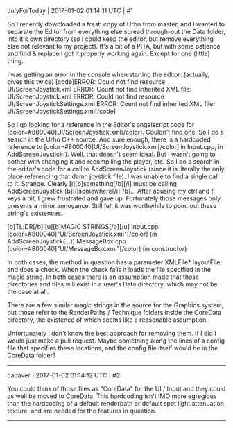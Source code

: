 JulyForToday | 2017-01-02 01:14:11 UTC | #1

So I recently downloaded a fresh copy of Urho from master, and I wanted to separate the Editor from everything else spread through-out the Data folder, into it's own directory (so I could keep the editor, but remove everything else not relevant to my project). It's a bit of a PITA, but with some patience and find & replace I got it properly working again. Except for one (little) thing.

I was getting an error in the console when starting the editor: (actually, gives this twice)
[code]ERROR: Could not find resource UI/ScreenJoystick.xml
ERROR: Count not find inherited XML file: UI/ScreenJoystick.xml
ERROR: Could not find resource UI/ScreenJoystickSettings.xml
ERROR: Count not find inherited XML file: UI/ScreenJoystickSettings.xml[/code]

So I go looking for a reference in the Editor's angelscript code for [color=#800040]UI/ScreenJoystick.xml[/color]. Couldn't find one. So I do a search in the Urho C++ source. And sure enough, there is a hardcoded reference to [color=#800040]UI/ScreenJoystick.xml[/color] in Input.cpp, in AddScreenJoystick(). Well, that doesn't seem ideal. But I wasn't going to bother with changing it and recompiling the player, etc. So I do a search in the editor's code for a call to AddScreenJoystick (since it is literally the only place referencing that damn joystick file). I was unable to find a single call to it. Strange. Clearly [i][b]something[/b][/i] must be calling AddScreenJoystick [b][i]somewhere[/i][/b]... After abusing my ctrl and f keys a bit, I grew frustrated and gave up. Fortunately those messages only presents a minor annoyance. Still felt it was worthwhile to point out these string's existences.

[b]TL;DR[/b]
[u][b]MAGIC STRINGS[/b][/u]
Input.cpp [color=#800040]"UI/ScreenJoystick.xml"[/color] (in AddScreenJoystick(...))
MessageBox.cpp [color=#800040]"UI/MessageBox.xml"[/color] (in constructor)

In both cases, the method in question has a parameter XMLFile* layoutFile, and does a check. When the check fails it loads the file specified in the magic string. In both cases there is an assumption made that those directories and files will exist in a user's Data directory, which may not be the case at all.

There are a few similar magic strings in the source for the Graphics system, but those refer to the RenderPaths / Technique folders inside the CoreData directory, the existence of which seems like a reasonable assumption.

Unfortunately I don't know the best approach for removing them. If I did I would just make a pull request. Maybe something along the lines of a config file that specifies these locations, and the config file itself would be in the CoreData folder?

-------------------------

cadaver | 2017-01-02 01:14:12 UTC | #2

You could think of those files as "CoreData" for the UI / Input and they could as well be moved to CoreData. This hardcoding isn't IMO more egregious than the hardcoding of a default renderpath or default spot light attenuation texture, and are needed for the features in question.

-------------------------

